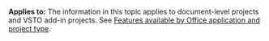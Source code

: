   **Applies to:** The information in this topic applies to document\-level projects and VSTO add\-in projects. See [Features available by Office application and project type](../../vsto/features-available-by-office-application-and-project-type.md).

  